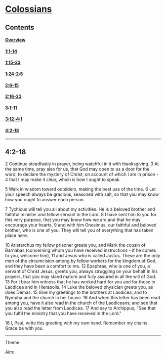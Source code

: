 # [Colossians](Colossians.md)

## Contents
#### [Overview](index.md)
#### [1:1-14](ch1v1-14.md)
#### [1:15-23](ch1v15-23.md)
#### [1:24-2:5](ch1v24-ch2v5.md)
#### [2:6-15](ch2v6-15.md)
#### [2:16-23](ch2v16-23.md)
#### [3:1-11](ch3v1-11.md)
#### [3:12-4:1](ch3v12-ch4v1.md)
#### [4:2-18](ch4v2-18.md)

-----

## 4:2-18
2   Continue steadfastly in prayer, being watchful in it with thanksgiving.  3
At the same time, pray also for us, that God may open to us a door for the
word, to declare the mystery of Christ, on account of which I am in prison - 4
that I may make it clear, which is how I ought to speak.

5   Walk in wisdom toward outsiders, making the best use of the time.  6   Let
your speech always be gracious, seasoned with salt, so that you may know how
you ought to answer each person.

7   Tychicus will tell you all about my activities. He is a beloved brother and
faithful minister and fellow servant in the Lord.  8   I have sent him to you
for this very purpose, that you may know how we are and that he may encourage
your hearts, 9   and with him Onesimus, our faithful and beloved brother, who
is one of you. They will tell you of everything that has taken place here.

10  Aristarchus my fellow prisoner greets you, and Mark the cousin of Barnabas
(concerning whom you have received instructions - if he comes to you, welcome
him), 11  and Jesus who is called Justus. These are the only men of the
circumcision among by fellow workers for the kingdom of God, and they have been
a comfort to me.  12  Epaphras, who is one of you, a servant of Christ Jesus,
greets you, always struggling on your behalf in his prayers, that you may stand
mature and fully assured in all the will of God.  13  For I bear him witness
that he has worked hard for you and for those in Laodicea and in Hierapolis.
14  Luke the beloved physician greets you, as does Demas.  15  Give my
greetings to the brothers at Laodicea, and to Nympha and the church in her
house.  16  And when this letter has been read among you, have it also read in
the church of the Laodiceans; and see that you also read the letter from
Laodicea.  17  And say to Archippus, "See that you fulfil the ministry that you
have received in the Lord."

18  I, Paul, write this greeting with my own hand. Remember my chains. Grace be
with you.

-----

Theme:

Aim:
